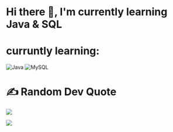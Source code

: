 <h1>Hi there 👋, I'm currently learning Java & SQL</h1>

# curruntly learning:
![Java](https://img.shields.io/badge/java-%23ED8B00.svg?style=for-the-badge&logo=openjdk&logoColor=white) ![MySQL](https://img.shields.io/badge/mysql-4479A1.svg?style=for-the-badge&logo=mysql&logoColor=white)
#
# ✍️ Random Dev Quote
![](https://quotes-github-readme.vercel.app/api?type=horizontal&theme=radical)


[![](https://visitcount.itsvg.in/api?id=zukunftsdeveloper&icon=0&color=0)](https://visitcount.itsvg.in)

<!-- Proudly created with GPRM ( https://gprm.itsvg.in ) -->
